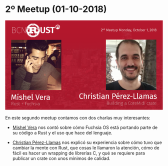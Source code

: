 # 2º Meetup (01-10-2018)

![segundo meetup](img/meetup_02.png 'segundo meetup')

En este segundo meetup contamos con dos charlas muy interesantes:

- [Mishel Vera](https://twitter.com/mishudark) nos contó sobre cómo Fuchsia OS está portando parte de su código a Rust y el uso que hace del lenguaje.

- [Christian Pérez-Llamas](https://twitter.com/chris_zen) nos explicó su experiencia sobre cómo tuvo que cambiar la mente con Rust, que cosas le llamaron la atención, cómo de fácil es hacer un wrapping de librerías C, y qué se requiere para publicar un crate con unos mínimos de calidad.
